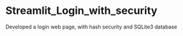 # Streamlit_Login_with_security

Developed a login web page, with hash security and SQLite3 database
